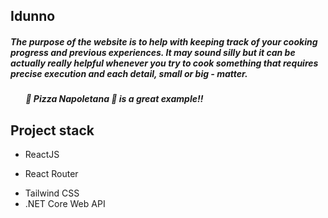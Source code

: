## Idunno
##### The purpose of the website is to help with keeping track of your cooking progress and previous experiences. It may sound silly but it can be actually really helpful whenever you try to cook something that requires precise execution and each detail, small or big - matter. <br/>
##### &ensp;&ensp;&ensp; <bold>***:pizza: Pizza Napoletana :pizza: is a great example!!***

## Project stack

+ ReactJS
- React Router
+ Tailwind CSS
+ .NET Core Web API